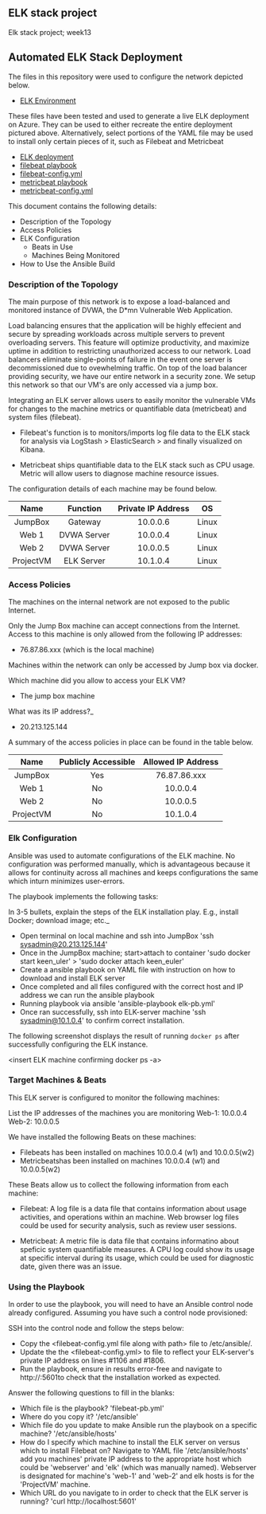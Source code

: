 ## ELK stack project

Elk stack project; week13

## Automated ELK Stack Deployment

The files in this repository were used to configure the network depicted below.

- [ELK Environment](Diagram/ELK-NetworkDia.drawio.png)

These files have been tested and used to generate a live ELK deployment on Azure. They can be used to either recreate the entire deployment pictured above. Alternatively, select portions of the YAML file may be used to install only certain pieces of it, such as Filebeat and Metricbeat

- [ELK deployment](Ansible/elk-pb.yml)
- [filebeat playbook](Ansible/filebeat-pb.yml)
- [filebeat-config.yml](Ansible/filebeat-config.yml)
- [metricbeat playbook](Ansible/metricbeat-pb.yml)
- [metricbeat-config.yml](Ansible/metricbeat-config.yml)

This document contains the following details:

- Description of the Topology
- Access Policies
- ELK Configuration
  - Beats in Use
  - Machines Being Monitored
- How to Use the Ansible Build


### Description of the Topology

The main purpose of this network is to expose a load-balanced and monitored instance of DVWA, the D*mn Vulnerable Web Application.

Load balancing ensures that the application will be highly effecient and secure by spreading workloads across multiple servers to prevent overloading servers. This feature will optimize productivity, and maximize uptime in addition to restricting unauthorized access to our network. Load balancers eliminate single-points of failure in the event one server is decommissioned due to ovewhelming traffic. On top of the load balancer providing security, we have our entire network in a security zone. We setup this network so that our VM's are only accessed via a jump box.

Integrating an ELK server allows users to easily monitor the vulnerable VMs for changes to the machine metrics or quantifiable data (metricbeat) and system files (filebeat).

- Filebeat's function is to monitors/imports log file data to the ELK stack for analysis via LogStash > ElasticSearch > and finally visualized on Kibana.

- Metricbeat ships quantifiable data to the ELK stack such as CPU usage. Metric will allow users to diagnose machine resource issues.

The configuration details of each machine may be found below.


|    Name   |   Function  | Private IP Address |   OS  |
|:---------:|:-----------:|:------------------:|:-----:|
|  JumpBox  |   Gateway   |      10.0.0.6      | Linux |
|   Web 1   | DVWA Server |      10.0.0.4      | Linux |
|   Web 2   | DVWA Server |      10.0.0.5      | Linux |
| ProjectVM |  ELK Server |      10.1.0.4      | Linux |


### Access Policies

The machines on the internal network are not exposed to the public Internet. 

Only the Jump Box machine can accept connections from the Internet. Access to this machine is only allowed from the following IP addresses:
- 76.87.86.xxx (which is the local machine)

Machines within the network can only be accessed by Jump box via docker.

Which machine did you allow to access your ELK VM?
- The jump box machine

What was its IP address?_
- 20.213.125.144

A summary of the access policies in place can be found in the table below.

|    Name   | Publicly Accessible | Allowed IP Address |
|:---------:|:-------------------:|:------------------:|
|  JumpBox  |         Yes         |    76.87.86.xxx    |
|   Web 1   |          No         |      10.0.0.4      |
|   Web 2   |          No         |      10.0.0.5      |
| ProjectVM |          No         |      10.1.0.4      |


### Elk Configuration

Ansible was used to automate configurations of the ELK machine. No configuration was performed manually, which is advantageous because it allows for continuity across all machines and keeps configurations the same which inturn minimizes user-errors. 

The playbook implements the following tasks:

In 3-5 bullets, explain the steps of the ELK installation play. E.g., install Docker; download image; etc._
- Open terminal on local machine and ssh into JumpBox 'ssh sysadmin@20.213.125.144'
- Once in the JumpBox machine; start>attach to container 'sudo docker start keen_uler' > 'sudo docker attach keen_euler'
- Create a ansible playbook on YAML file with instruction on how to download and install ELK server <insert elk-pb.yml path>
- Once completed and all files configured with the correct host and IP address we can run the ansible playbook
- Running playbook via ansible 'ansible-playbook elk-pb.yml'
- Once ran successfully, ssh into ELK-server machine 'ssh sysadmin@10.1.0.4' to confirm correct installation.

The following screenshot displays the result of running `docker ps` after successfully configuring the ELK instance.

<insert ELK machine confirming docker ps -a>

### Target Machines & Beats

This ELK server is configured to monitor the following machines:

List the IP addresses of the machines you are monitoring
	Web-1: 10.0.0.4
	Web-2: 10.0.0.5

We have installed the following Beats on these machines:

- Filebeats has been installed on machines 10.0.0.4 (w1) and 10.0.0.5(w2) <insert module status img>
- Metricbeatshas been installed on machines 10.0.0.4 (w1) and 10.0.0.5(w2) <insert module status img>

These Beats allow us to collect the following information from each machine:

- Filebeat: A log file is a data file that contains information about usage activities, and operations within an machine. Web browser log files could be used for security analysis, such as review user sessions.

- Metricbeat: A metric file is data file that contains informatino about speficic system quantifiable measures. A CPU log could show its usage at specific interval during its usage, which could be used for diagnostic date, given there was an issue. 

### Using the Playbook

In order to use the playbook, you will need to have an Ansible control node already configured. Assuming you have such a control node provisioned: 

SSH into the control node and follow the steps below:
- Copy the <filebeat-config.yml file along with path> file to /etc/ansible/.
- Update the the <filebeat-config.yml> to file to reflect your ELK-server's private IP address on lines #1106 and #1806.
- Run the playbook, ensure in results error-free and navigate to http://<localhost>:5601to check that the installation worked as expected.

Answer the following questions to fill in the blanks:

- Which file is the playbook? 
	'filebeat-pb.yml'<insertpath>
- Where do you copy it? 
	'/etc/ansible'
- Which file do you update to make Ansible run the playbook on a specific machine?
	'/etc/ansible/hosts'
- How do I specify which machine to install the ELK server on versus which to install Filebeat on?
	Navigate to YAML file '/etc/ansible/hosts' add you machines' private IP address to the 	appropriate host which could be 'webserver' and 'elk' (which was manually named). Webserver is 		designated for machine's 'web-1' and 'web-2' and elk hosts is for the 'ProjectVM' machine.
- Which URL do you navigate to in order to check that the ELK server is running?
	'curl http://localhost:5601'
